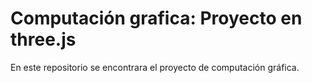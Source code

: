 # Computación grafica: Proyecto en three.js

En este repositorio se encontrara el proyecto de computación gráfica.

